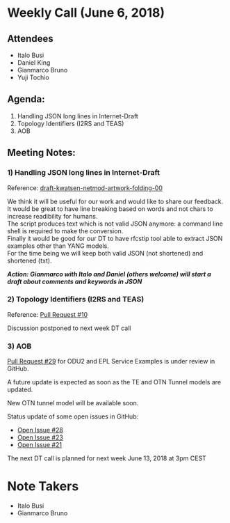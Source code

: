 # Weekly Call (June 6, 2018)

## Attendees

- Italo Busi  
- Daniel King  
- Gianmarco Bruno  
- Yuji Tochio  
  

## Agenda:
  
1) Handling JSON long lines in Internet-Draft  
2) Topology Identifiers (I2RS and TEAS)  
3) AOB  
  

## Meeting Notes:

### 1) Handling JSON long lines in Internet-Draft

  
Reference: [draft-kwatsen-netmod-artwork-folding-00](https://tools.ietf.org/html/draft-kwatsen-netmod-artwork-folding-00)  
  
We think it will be useful for our work and would like to share our feedback.  
It would be great to have line breaking based on words and not chars to increase readibility for humans.  
The script produces text which is not valid JSON anymore: a command line shell is required to make the conversion.  
Finally it would be good for our DT to have rfcstip tool able to extract JSON examples other than YANG models.  
For the time being we will keep both valid JSON (not shortened) and shortened (txt).  

***Action: Gianmarco with Italo and Daniel (others welcome) will start a draft about comments and keywords in JSON***

### 2) Topology Identifiers (I2RS and TEAS)


Reference: [Pull Request #10](https://github.com/danielkinguk/transport-nbi/pull/10)  
  
Discussion postponed to next week DT call  

### 3) AOB

[Pull Request #29](https://github.com/danielkinguk/transport-nbi/pull/29) for ODU2 and EPL Service Examples is under review in GitHub.

A future update is expected as soon as the TE and OTN Tunnel models are updated.  
  
New OTN tunnel model will be available soon.  
  
Status update of some open issues in GitHub:  
- [Open Issue #28](https://github.com/danielkinguk/transport-nbi/issues/28)  
- [Open Issue #23](https://github.com/danielkinguk/transport-nbi/issues/23)  
- [Open Issue #21](https://github.com/danielkinguk/transport-nbi/issues/21)  
  
The next DT call is planned for next week June 13, 2018 at 3pm CEST  
  
# Note Takers

- Italo Busi  
- Gianmarco Bruno  
